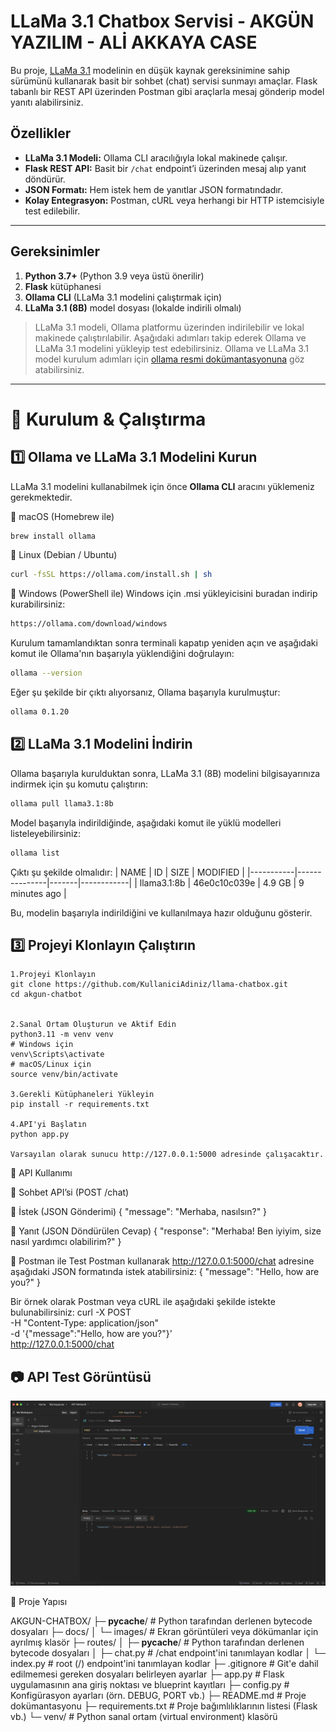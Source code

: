 # LLaMa 3.1 Chatbox Servisi - AKGÜN YAZILIM - ALİ AKKAYA CASE 

Bu proje, [LLaMa 3.1](https://ollama.com/library/llama3.1:8b) modelinin en düşük kaynak gereksinimine sahip sürümünü kullanarak basit bir sohbet (chat) servisi sunmayı amaçlar. Flask tabanlı bir REST API üzerinden Postman gibi araçlarla mesaj gönderip model yanıtı alabilirsiniz.

## Özellikler

- **LLaMa 3.1 Modeli:** Ollama CLI aracılığıyla lokal makinede çalışır.
- **Flask REST API:** Basit bir `/chat` endpoint’i üzerinden mesaj alıp yanıt döndürür.
- **JSON Formatı:** Hem istek hem de yanıtlar JSON formatındadır.
- **Kolay Entegrasyon:** Postman, cURL veya herhangi bir HTTP istemcisiyle test edilebilir.

---

## Gereksinimler

1. **Python 3.7+** (Python 3.9 veya üstü önerilir)
2. **Flask** kütüphanesi
3. **Ollama CLI** (LLaMa 3.1 modelini çalıştırmak için)
4. **LLaMa 3.1 (8B)** model dosyası (lokalde indirili olmalı)

> LLaMa 3.1 modeli, Ollama platformu üzerinden indirilebilir ve lokal makinede çalıştırılabilir. Aşağıdaki adımları takip ederek Ollama ve LLaMa 3.1 modelini yükleyip test edebilirsiniz.
> Ollama ve LLaMa 3.1 model kurulum adımları için [ollama resmi dokümantasyonuna](https://ollama.com/library/llama3.1) göz atabilirsiniz.

---

# 🚀 Kurulum & Çalıştırma

## 1️⃣ Ollama ve LLaMa 3.1 Modelini Kurun
LLaMa 3.1 modelini kullanabilmek için önce **Ollama CLI** aracını yüklemeniz gerekmektedir.

📌 macOS (Homebrew ile)
```bash
brew install ollama
```
📌 Linux (Debian / Ubuntu)
```bash
curl -fsSL https://ollama.com/install.sh | sh
```
📌 Windows (PowerShell ile)
Windows için .msi yükleyicisini buradan indirip kurabilirsiniz:
```bash
https://ollama.com/download/windows
```
Kurulum tamamlandıktan sonra terminali kapatıp yeniden açın ve aşağıdaki komut ile Ollama'nın başarıyla yüklendiğini doğrulayın:
```bash
ollama --version
```
Eğer şu şekilde bir çıktı alıyorsanız, Ollama başarıyla kurulmuştur:
```bash
ollama 0.1.20
```

## 2️⃣ LLaMa 3.1 Modelini İndirin
Ollama başarıyla kurulduktan sonra, LLaMa 3.1 (8B) modelini bilgisayarınıza indirmek için şu komutu çalıştırın:
```bash
ollama pull llama3.1:8b
```
Model başarıyla indirildiğinde, aşağıdaki komut ile yüklü modelleri listeleyebilirsiniz:
```bash
ollama list
```
Çıktı şu şekilde olmalıdır:
| NAME      | ID             | SIZE  | MODIFIED    |
|-----------|---------------|-------|------------|
| llama3.1:8b | 46e0c10c039e | 4.9 GB | 9 minutes ago |

Bu, modelin başarıyla indirildiğini ve kullanılmaya hazır olduğunu gösterir.


## 3️⃣ Projeyi Klonlayın Çalıştırın
    1.Projeyi Klonlayın
    git clone https://github.com/KullaniciAdiniz/llama-chatbox.git
    cd akgun-chatbot


    2.Sanal Ortam Oluşturun ve Aktif Edin
    python3.11 -m venv venv
    # Windows için
    venv\Scripts\activate
    # macOS/Linux için
    source venv/bin/activate

    3.Gerekli Kütüphaneleri Yükleyin
    pip install -r requirements.txt

    4.API'yi Başlatın
    python app.py

    Varsayılan olarak sunucu http://127.0.0.1:5000 adresinde çalışacaktır.


💬 API Kullanımı

📌 Sohbet API’si (POST /chat)

🔹 İstek (JSON Gönderimi)
{
    "message": "Merhaba, nasılsın?"
}


🔹 Yanıt (JSON Döndürülen Cevap)
{
    "response": "Merhaba! Ben iyiyim, size nasıl yardımcı olabilirim?"
}

📌 Postman ile Test
Postman kullanarak http://127.0.0.1:5000/chat adresine aşağıdaki JSON formatında istek atabilirsiniz:
{
    "message": "Hello, how are you?"
}

Bir örnek olarak Postman veya cURL ile aşağıdaki şekilde istekte bulunabilirsiniz:
curl -X POST \
  -H "Content-Type: application/json" \
  -d '{"message":"Hello, how are you?"}' \
  http://127.0.0.1:5000/chat


## 📷 API Test Görüntüsü
![Postman Testi](docs/images/screen_shot2.png)

📂 Proje Yapısı

AKGUN-CHATBOX/
├─ __pycache__/           # Python tarafından derlenen bytecode dosyaları
├─ docs/
│  └─ images/            # Ekran görüntüleri veya dökümanlar için ayrılmış klasör
├─ routes/
│  ├─ __pycache__/       # Python tarafından derlenen bytecode dosyaları
│  ├─ chat.py            # /chat endpoint'ini tanımlayan kodlar
│  └─ index.py           # root (/) endpoint'ini tanımlayan kodlar
├─ .gitignore            # Git'e dahil edilmemesi gereken dosyaları belirleyen ayarlar
├─ app.py                # Flask uygulamasının ana giriş noktası ve blueprint kayıtları
├─ config.py             # Konfigürasyon ayarları (örn. DEBUG, PORT vb.)
├─ README.md             # Proje dokümantasyonu
├─ requirements.txt      # Proje bağımlılıklarının listesi (Flask vb.)
└─ venv/                 # Python sanal ortam (virtual environment) klasörü